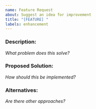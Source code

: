 ```yaml
---
name: Feature Request
about: Suggest an idea for improvement
title: "[FEATURE] "
labels: enhancement
---
```


### Description:  
*What problem does this solve?*

### Proposed Solution:  
*How should this be implemented?*

### Alternatives:  
*Are there other approaches?*
